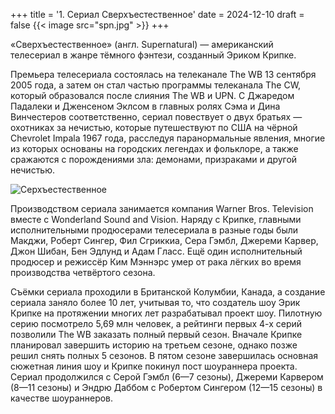 +++
title = '1. Сериал Сверхъестественное'
date = 2024-12-10
draft = false
{{< image src="spn.jpg" >}}
+++

«Сверхъестественное» (англ. Supernatural) — американский телесериал в жанре тёмного фэнтези, созданный Эриком Крипке.

Премьера телесериала состоялась на телеканале The WB 13 сентября 2005 года, а затем он стал частью программы телеканала The CW, который образовался после слияния The WB и UPN. С Джаредом Падалеки и Дженсеном Эклсом в главных ролях Сэма и Дина Винчестеров соответственно, сериал повествует о двух братьях — охотниках за нечистью, которые путешествуют по США на чёрной Chevrolet Impala 1967 года, расследуя паранормальные явления, многие из которых основаны на городских легендах и фольклоре, а также сражаются с порождениями зла: демонами, призраками и другой нечистью. 

![Серхъестественное](https://sun9-65.userapi.com/impf/_4Cx27KXzUTgcrolm3x7XQLy4NEf-b5z3vFFaA/5rnnlx1dtS8.jpg?size=1280x719&quality=96&sign=0c40394173f30d46ef1514b8ccc93c88&c_uniq_tag=m6JnuE0eeabkUgFxg8kfzs6gpdzBFJutjvrHuAgZDnE&type=album)

Производством сериала занимается компания Warner Bros. Television вместе с Wonderland Sound and Vision. Наряду с Крипке, главными исполнительными продюсерами телесериала в разные годы были Макджи, Роберт Сингер, Фил Сгриккиа, Сера Гэмбл, Джереми Карвер, Джон Шибан, Бен Эдлунд и Адам Гласс. Ещё один исполнительный продюсер и режиссёр Ким Мэннэрс умер от рака лёгких во время производства четвёртого сезона.

Съёмки сериала проходили в Британской Колумбии, Канада, а создание сериала заняло более 10 лет, учитывая то, что создатель шоу Эрик Крипке на протяжении многих лет разрабатывал проект шоу. Пилотную серию посмотрело 5,69 млн человек, а рейтинги первых 4-х серий позволили The WB заказать полный первый сезон. Вначале Крипке планировал завершить историю на третьем сезоне, однако позже решил снять полных 5 сезонов. В пятом сезоне завершилась основная сюжетная линия шоу и Крипке покинул пост шоураннера проекта. Сериал продолжился с Серой Гэмбл (6—7 сезоны), Джереми Карвером (8—11 сезоны) и Эндрю Даббом с Робертом Сингером (12—15 сезоны) в качестве шоураннеров.